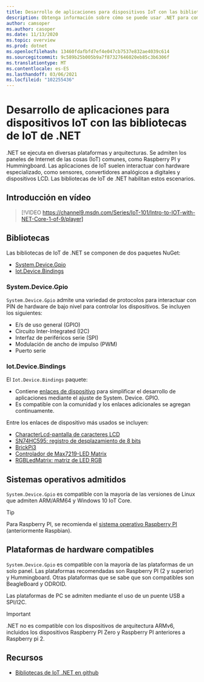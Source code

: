 ```yaml
---
title: Desarrollo de aplicaciones para dispositivos IoT con las bibliotecas de IoT de .NET
description: Obtenga información sobre cómo se puede usar .NET para compilar aplicaciones para dispositivos y escenarios de IoT.
author: camsoper
ms.author: casoper
ms.date: 11/13/2020
ms.topic: overview
ms.prod: dotnet
ms.openlocfilehash: 13460fdafbfd7ef4e047cb7537e832ae4039c614
ms.sourcegitcommit: 9c589b25b005b9a7f87327646020eb85c3b6306f
ms.translationtype: MT
ms.contentlocale: es-ES
ms.lasthandoff: 03/06/2021
ms.locfileid: "102255436"
---
```

# <a name="develop-apps-for-iot-devices-with-the-net-iot-libraries"></a>Desarrollo de aplicaciones para dispositivos IoT con las bibliotecas de IoT de .NET

.NET se ejecuta en diversas plataformas y arquitecturas. Se admiten los paneles de Internet de las cosas (IoT) comunes, como Raspberry PI y Hummingboard. Las aplicaciones de IoT suelen interactuar con hardware especializado, como sensores, convertidores analógicos a digitales y dispositivos LCD. Las bibliotecas de IoT de .NET habilitan estos escenarios.

## <a name="video-overview"></a>Introducción en vídeo

<!--markdownlint-disable MD034 -->
> [!VIDEO https://channel9.msdn.com/Series/IoT-101/Intro-to-IOT-with-NET-Core-1-of-9/player]

## <a name="libraries"></a>Bibliotecas

Las bibliotecas de IoT de .NET se componen de dos paquetes NuGet:

- [System.Device.Gpio](https://www.nuget.org/packages/System.Device.Gpio/)
- [Iot.Device.Bindings](https://www.nuget.org/packages/Iot.Device.Bindings/)

### <a name="systemdevicegpio"></a>System.Device.Gpio

`System.Device.Gpio` admite una variedad de protocolos para interactuar con PIN de hardware de bajo nivel para controlar los dispositivos. Se incluyen los siguientes:

- E/s de uso general (GPIO)
- Circuito Inter-Integrated (I2C)
- Interfaz de periféricos serie (SPI)
- Modulación de ancho de impulso (PWM)
- Puerto serie

### <a name="iotdevicebindings"></a>Iot.Device.Bindings

El `Iot.Device.Bindings` paquete:

* Contiene [enlaces de dispositivo](https://github.com/dotnet/iot/blob/master/src/devices/README.md) para simplificar el desarrollo de aplicaciones mediante el ajuste de System. Device. GPIO.
* Es compatible con la comunidad y los enlaces adicionales se agregan continuamente.

Entre los enlaces de dispositivo más usados se incluyen:

- [CharacterLcd-pantalla de caracteres LCD](https://github.com/dotnet/iot/tree/master/src/devices/CharacterLcd)
- [SN74HC595: registro de desplazamiento de 8 bits](https://github.com/dotnet/iot/tree/master/src/devices/Sn74hc595)
- [BrickPi3](https://github.com/dotnet/iot/tree/master/src/devices/BrickPi3)
- [Controlador de Max7219-LED Matrix](https://github.com/dotnet/iot/tree/master/src/devices/Max7219)
- [RGBLedMatrix: matriz de LED RGB](https://github.com/dotnet/iot/tree/master/src/devices/RGBLedMatrix)

## <a name="supported-operating-systems"></a>Sistemas operativos admitidos

`System.Device.Gpio` es compatible con la mayoría de las versiones de Linux que admiten ARM/ARM64 y Windows 10 IoT Core.

> [!TIP]
> Para Raspberry PI, se recomienda el [sistema operativo Raspberry PI](https://www.raspberrypi.org/documentation/installation/installing-images/README.md)  (anteriormente Raspbian).

## <a name="supported-hardware-platforms"></a>Plataformas de hardware compatibles

`System.Device.Gpio` es compatible con la mayoría de las plataformas de un solo panel. Las plataformas recomendadas son Raspberry PI (2 y superior) y Hummingboard. Otras plataformas que se sabe que son compatibles son BeagleBoard y ODROID.

Las plataformas de PC se admiten mediante el uso de un puente USB a SPI/I2C.

> [!IMPORTANT]
> .NET no es compatible con los dispositivos de arquitectura ARMv6, incluidos los dispositivos Raspberry PI Zero y Raspberry PI anteriores a Raspberry pi 2.

## <a name="resources"></a>Recursos

- [Bibliotecas de IoT .NET en github](https://github.com/dotnet/iot)
